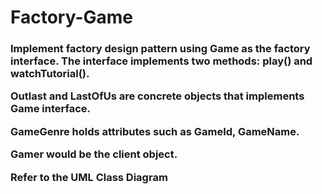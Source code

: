 # Factory-Game

<h3>Implement factory design pattern using Game as the factory interface. The interface implements two methods: play() and watchTutorial().

Outlast and LastOfUs are concrete objects that implements Game interface.

GameGenre holds attributes such as GameId, GameName.

Gamer would be the client object.

Refer to the UML Class Diagram <h3>
